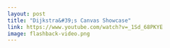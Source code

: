 ```yaml
---
layout: post
title: "Dijkstra&#39;s Canvas Showcase"
link: https://www.youtube.com/watch?v=_1Sd_68PKYE
image: flashback-video.png
---
```

